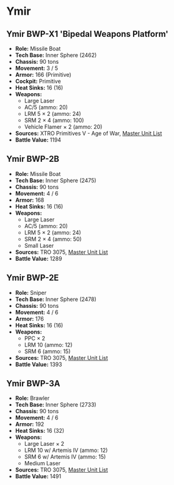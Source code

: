 # Ymir
## Ymir BWP-X1 'Bipedal Weapons Platform'
- **Role:** Missile Boat
- **Tech Base:** Inner Sphere (2462)
- **Chassis:** 90 tons
- **Movement:** 3 / 5
- **Armor:** 166 (Primitive)
- **Cockpit:** Primitive
- **Heat Sinks:** 16 (16)
- **Weapons:**
  - Large Laser
  - AC/5 (ammo: 20)
  - LRM 5 × 2 (ammo: 24)
  - SRM 2 × 4 (ammo: 100)
  - Vehicle Flamer × 2 (ammo: 20)
- **Sources:** XTRO Primitives V - Age of War, [Master Unit List](http://masterunitlist.info/Unit/Details/3623/ymir-bwp-x1-bipedal-weapons-platform)
- **Battle Value:** 1194

## Ymir BWP-2B
- **Role:** Missile Boat
- **Tech Base:** Inner Sphere (2475)
- **Chassis:** 90 tons
- **Movement:** 4 / 6
- **Armor:** 168
- **Heat Sinks:** 16 (16)
- **Weapons:**
  - Large Laser
  - AC/5 (ammo: 20)
  - LRM 5 × 2 (ammo: 24)
  - SRM 2 × 4 (ammo: 50)
  - Small Laser
- **Sources:** TRO 3075, [Master Unit List](http://masterunitlist.info/Unit/Details/3620/ymir-bwp-2b)
- **Battle Value:** 1289

## Ymir BWP-2E
- **Role:** Sniper
- **Tech Base:** Inner Sphere (2478)
- **Chassis:** 90 tons
- **Movement:** 4 / 6
- **Armor:** 176
- **Heat Sinks:** 16 (16)
- **Weapons:**
  - PPC × 2
  - LRM 10 (ammo: 12)
  - SRM 6 (ammo: 15)
- **Sources:** TRO 3075, [Master Unit List](http://masterunitlist.info/Unit/Details/5429/ymir-bwp-2e)
- **Battle Value:** 1393

## Ymir BWP-3A
- **Role:** Brawler
- **Tech Base:** Inner Sphere (2733)
- **Chassis:** 90 tons
- **Movement:** 4 / 6
- **Armor:** 192
- **Heat Sinks:** 16 (32)
- **Weapons:**
  - Large Laser × 2
  - LRM 10 w/ Artemis IV (ammo: 12)
  - SRM 6 w/ Artemis IV (ammo: 15)
  - Medium Laser
- **Sources:** TRO 3075, [Master Unit List](http://masterunitlist.info/Unit/Details/3622/ymir-bwp-3a)
- **Battle Value:** 1491

